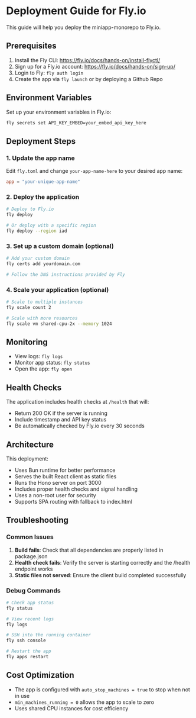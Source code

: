 # Deployment Guide for Fly.io

This guide will help you deploy the miniapp-monorepo to Fly.io.

## Prerequisites

1. Install the Fly CLI: https://fly.io/docs/hands-on/install-flyctl/
2. Sign up for a Fly.io account: https://fly.io/docs/hands-on/sign-up/
3. Login to Fly: `fly auth login`
4. Create the app via `fly launch` or by deploying a Github Repo

## Environment Variables

Set up your environment variables in Fly.io:

```bash
fly secrets set API_KEY_EMBED=your_embed_api_key_here
```

## Deployment Steps

### 1. Update the app name

Edit `fly.toml` and change `your-app-name-here` to your desired app name:

```toml
app = "your-unique-app-name"
```

### 2. Deploy the application

```bash
# Deploy to Fly.io
fly deploy

# Or deploy with a specific region
fly deploy --region iad
```


### 3. Set up a custom domain (optional)

```bash
# Add your custom domain
fly certs add yourdomain.com

# Follow the DNS instructions provided by Fly
```

### 4. Scale your application (optional)

```bash
# Scale to multiple instances
fly scale count 2

# Scale with more resources
fly scale vm shared-cpu-2x --memory 1024
```

## Monitoring

- View logs: `fly logs`
- Monitor app status: `fly status`
- Open the app: `fly open`

## Health Checks

The application includes health checks at `/health` that will:
- Return 200 OK if the server is running
- Include timestamp and API key status
- Be automatically checked by Fly.io every 30 seconds

## Architecture

This deployment:
- Uses Bun runtime for better performance
- Serves the built React client as static files
- Runs the Hono server on port 3000
- Includes proper health checks and signal handling
- Uses a non-root user for security
- Supports SPA routing with fallback to index.html

## Troubleshooting

### Common Issues

1. **Build fails**: Check that all dependencies are properly listed in package.json
2. **Health check fails**: Verify the server is starting correctly and the /health endpoint works
3. **Static files not served**: Ensure the client build completed successfully

### Debug Commands

```bash
# Check app status
fly status

# View recent logs
fly logs

# SSH into the running container
fly ssh console

# Restart the app
fly apps restart
```

## Cost Optimization

- The app is configured with `auto_stop_machines = true` to stop when not in use
- `min_machines_running = 0` allows the app to scale to zero
- Uses shared CPU instances for cost efficiency 
